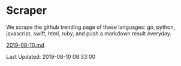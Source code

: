 # Scraper

We scrape the github trending page of these languages: go, python, javascript, swift, html, ruby, and push a markdown result everyday.

[2019-08-10.md](https://github.com/henson/Scraper/blob/master/2019-08-10.md)

Last Updated: 2019-08-10 08:33:00